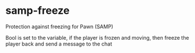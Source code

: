 # samp-freeze

Protection against freezing for Pawn (SAMP)

Bool is set to the variable, if the player is frozen and moving, then freeze the player back and send a message to the chat
